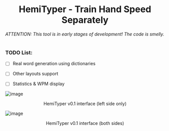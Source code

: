 <h1 align="center"> HemiTyper - Train Hand Speed Separately </h1>

*ATTENTION: This tool is in early stages of development! The code is smelly.*
<br>
<br>

### TODO List: 

- [ ] Real word generation using dictionaries
- [ ] Other layouts support
- [ ] Statistics & WPM display


![image](https://user-images.githubusercontent.com/72769566/157155934-7b50ac03-3308-4988-8937-9d5df5648e22.png)
<p align="center"> HemiTyper v0.1 interface (left side only) </p>

![image](https://user-images.githubusercontent.com/72769566/157154893-938e2ea0-fc5a-4c42-911f-68c18bf06863.png)
<p align="center"> HemiTyper v0.1 interface (both sides) </p>
